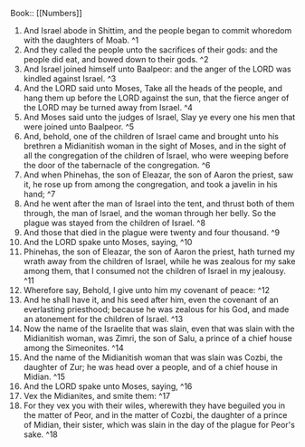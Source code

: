  Book:: [[Numbers]]
 1. And Israel abode in Shittim, and the people began to commit whoredom with the daughters of Moab. ^1
 2. And they called the people unto the sacrifices of their gods: and the people did eat, and bowed down to their gods. ^2
 3. And Israel joined himself unto Baalpeor: and the anger of the LORD was kindled against Israel. ^3
 4. And the LORD said unto Moses, Take all the heads of the people, and hang them up before the LORD against the sun, that the fierce anger of the LORD may be turned away from Israel. ^4
 5. And Moses said unto the judges of Israel, Slay ye every one his men that were joined unto Baalpeor. ^5
 6. And, behold, one of the children of Israel came and brought unto his brethren a Midianitish woman in the sight of Moses, and in the sight of all the congregation of the children of Israel, who were weeping before the door of the tabernacle of the congregation. ^6
 7. And when Phinehas, the son of Eleazar, the son of Aaron the priest, saw it, he rose up from among the congregation, and took a javelin in his hand; ^7
 8. And he went after the man of Israel into the tent, and thrust both of them through, the man of Israel, and the woman through her belly. So the plague was stayed from the children of Israel. ^8
 9. And those that died in the plague were twenty and four thousand. ^9
 10. And the LORD spake unto Moses, saying, ^10
 11. Phinehas, the son of Eleazar, the son of Aaron the priest, hath turned my wrath away from the children of Israel, while he was zealous for my sake among them, that I consumed not the children of Israel in my jealousy. ^11
 12. Wherefore say, Behold, I give unto him my covenant of peace: ^12
 13. And he shall have it, and his seed after him, even the covenant of an everlasting priesthood; because he was zealous for his God, and made an atonement for the children of Israel. ^13
 14. Now the name of the Israelite that was slain, even that was slain with the Midianitish woman, was Zimri, the son of Salu, a prince of a chief house among the Simeonites. ^14
 15. And the name of the Midianitish woman that was slain was Cozbi, the daughter of Zur; he was head over a people, and of a chief house in Midian. ^15
 16. And the LORD spake unto Moses, saying, ^16
 17. Vex the Midianites, and smite them: ^17
 18. For they vex you with their wiles, wherewith they have beguiled you in the matter of Peor, and in the matter of Cozbi, the daughter of a prince of Midian, their sister, which was slain in the day of the plague for Peor's sake. ^18
